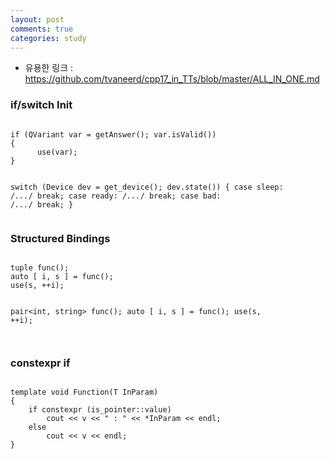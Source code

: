 ```yaml
---
layout: post
comments: true
categories: study
---
```


* 유용한 링크 : https://github.com/tvaneerd/cpp17_in_TTs/blob/master/ALL_IN_ONE.md
<h3>if/switch Init</h3>
<pre style="white-space: pre-wrap;">
<code class="c++">
if (QVariant var = getAnswer(); var.isValid())
{
      use(var);
}

switch (Device dev = get_device(); dev.state())
{
case sleep: /*...*/ break;
case ready: /*...*/ break;
case bad: /*...*/ break;
}
</code></pre>

<h3>Structured Bindings</h3>
<pre style="white-space: pre-wrap;">
<code class="c++">
tuple<int, string> func();
auto [ i, s ] = func();
use(s, ++i);      
      
pair<int, string> func();
auto [ i, s ] = func();
use(s, ++i);      
</code></pre>

<h3>constexpr if</h3>
<pre style="white-space: pre-wrap;">
<code class="c++">
template<typename T> void Function(T InParam)
{
    if constexpr (is_pointer<T>::value)
        cout << v << " : " << *InParam << endl;
    else
        cout << v << endl;
}
</code></pre>
